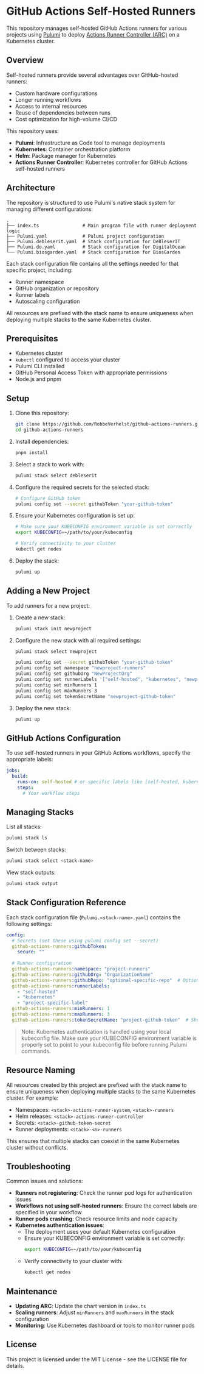 # GitHub Actions Self-Hosted Runners

This repository manages self-hosted GitHub Actions runners for various projects using [Pulumi](https://www.pulumi.com/) to deploy [Actions Runner Controller (ARC)](https://github.com/actions/actions-runner-controller) on a Kubernetes cluster.

## Overview

Self-hosted runners provide several advantages over GitHub-hosted runners:
- Custom hardware configurations
- Longer running workflows
- Access to internal resources
- Reuse of dependencies between runs
- Cost optimization for high-volume CI/CD

This repository uses:
- **Pulumi**: Infrastructure as Code tool to manage deployments
- **Kubernetes**: Container orchestration platform
- **Helm**: Package manager for Kubernetes
- **Actions Runner Controller**: Kubernetes controller for GitHub Actions self-hosted runners

## Architecture

The repository is structured to use Pulumi's native stack system for managing different configurations:

```
.
├── index.ts                # Main program file with runner deployment logic
├── Pulumi.yaml             # Pulumi project configuration
├── Pulumi.debleserit.yaml  # Stack configuration for DeBleserIT
├── Pulumi.do.yaml          # Stack configuration for DigitalOcean
└── Pulumi.biosgarden.yaml  # Stack configuration for BiosGarden
```

Each stack configuration file contains all the settings needed for that specific project, including:
- Runner namespace
- GitHub organization or repository
- Runner labels
- Autoscaling configuration

All resources are prefixed with the stack name to ensure uniqueness when deploying multiple stacks to the same Kubernetes cluster.

## Prerequisites

- Kubernetes cluster
- `kubectl` configured to access your cluster
- Pulumi CLI installed
- GitHub Personal Access Token with appropriate permissions
- Node.js and pnpm

## Setup

1. Clone this repository:
   ```bash
   git clone https://github.com/RobbeVerhelst/github-actions-runners.git
   cd github-actions-runners
   ```

2. Install dependencies:
   ```bash
   pnpm install
   ```

3. Select a stack to work with:
   ```bash
   pulumi stack select debleserit
   ```

4. Configure the required secrets for the selected stack:
   ```bash
   # Configure GitHub token
   pulumi config set --secret githubToken "your-github-token"
   ```

5. Ensure your Kubernetes configuration is set up:
   ```bash
   # Make sure your KUBECONFIG environment variable is set correctly
   export KUBECONFIG=~/path/to/your/kubeconfig
   
   # Verify connectivity to your cluster
   kubectl get nodes
   ```

6. Deploy the stack:
   ```bash
   pulumi up
   ```

## Adding a New Project

To add runners for a new project:

1. Create a new stack:
   ```bash
   pulumi stack init newproject
   ```

2. Configure the new stack with all required settings:
   ```bash
   pulumi stack select newproject
   
   pulumi config set --secret githubToken "your-github-token"
   pulumi config set namespace "newproject-runners"
   pulumi config set githubOrg "NewProjectOrg"
   pulumi config set runnerLabels '["self-hosted", "kubernetes", "newproject"]'
   pulumi config set minRunners 1
   pulumi config set maxRunners 3
   pulumi config set tokenSecretName "newproject-github-token"
   ```

3. Deploy the new stack:
   ```bash
   pulumi up
   ```

## GitHub Actions Configuration

To use self-hosted runners in your GitHub Actions workflows, specify the appropriate labels:

```yaml
jobs:
  build:
    runs-on: self-hosted # or specific labels like [self-hosted, kubernetes, debleserit]
    steps:
      # Your workflow steps
```

## Managing Stacks

List all stacks:
```bash
pulumi stack ls
```

Switch between stacks:
```bash
pulumi stack select <stack-name>
```

View stack outputs:
```bash
pulumi stack output
```

## Stack Configuration Reference

Each stack configuration file (`Pulumi.<stack-name>.yaml`) contains the following settings:

```yaml
config:
  # Secrets (set these using pulumi config set --secret)
  github-actions-runners:githubToken:
    secure: ""
  
  # Runner configuration
  github-actions-runners:namespace: "project-runners"
  github-actions-runners:githubOrg: "OrganizationName"
  github-actions-runners:githubRepo: "optional-specific-repo"  # Optional
  github-actions-runners:runnerLabels:
    - "self-hosted"
    - "kubernetes"
    - "project-specific-label"
  github-actions-runners:minRunners: 1
  github-actions-runners:maxRunners: 3
  github-actions-runners:tokenSecretName: "project-github-token"  # Should be unique per stack
```

> Note: Kubernetes authentication is handled using your local kubeconfig file. 
> Make sure your KUBECONFIG environment variable is properly set to point to your kubeconfig file
> before running Pulumi commands.

## Resource Naming

All resources created by this project are prefixed with the stack name to ensure uniqueness when deploying multiple stacks to the same Kubernetes cluster. For example:

- Namespaces: `<stack>-actions-runner-system`, `<stack>-runners`
- Helm releases: `<stack>-actions-runner-controller`
- Secrets: `<stack>-github-token-secret`
- Runner deployments: `<stack>-<n>-runners`

This ensures that multiple stacks can coexist in the same Kubernetes cluster without conflicts.

## Troubleshooting

Common issues and solutions:

- **Runners not registering**: Check the runner pod logs for authentication issues
- **Workflows not using self-hosted runners**: Ensure the correct labels are specified in your workflow
- **Runner pods crashing**: Check resource limits and node capacity
- **Kubernetes authentication issues**: 
  - The deployment uses your default Kubernetes configuration
  - Ensure your KUBECONFIG environment variable is set correctly:
    ```bash
    export KUBECONFIG=~/path/to/your/kubeconfig
    ```
  - Verify connectivity to your cluster with:
    ```bash
    kubectl get nodes
    ```

## Maintenance

- **Updating ARC**: Update the chart version in `index.ts`
- **Scaling runners**: Adjust `minRunners` and `maxRunners` in the stack configuration
- **Monitoring**: Use Kubernetes dashboard or tools to monitor runner pods

## License

This project is licensed under the MIT License - see the LICENSE file for details.